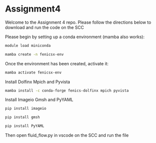 # Assignment4


Welcome to the Assignment 4 repo. Please follow the directions below to download and run the code on the SCC

Please begin by setting up a conda environment (mamba also works):
```bash
module load miniconda
```
```bash
mamba create -n fenicsx-env
```
Once the environment has been created, activate it:

```bash
mamba activate fenicsx-env
```
Install Dolfinx Mpich and Pyvista
```bash
mamba install -c conda-forge fenics-dolfinx mpich pyvista
```
Install Imageio Gmsh and PyYAML
```bash
pip install imageio
```
```bash
pip install gmsh
```
```bash
pip install PyYAML
```
Then open fluid_flow.py in vscode on the SCC and run the file

